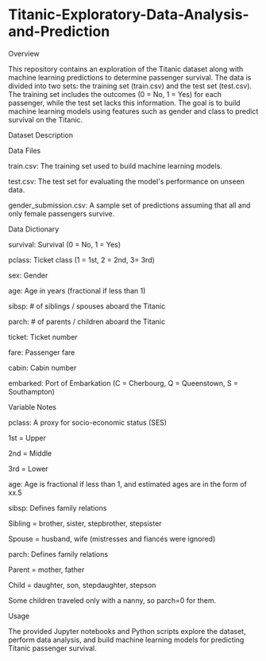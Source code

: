 # Titanic-Exploratory-Data-Analysis-and-Prediction

Overview

This repository contains an exploration of the Titanic dataset along with machine learning predictions to determine passenger survival. The data is divided into two sets: the training set (train.csv) and the test set (test.csv). The training set includes the outcomes (0 = No, 1 = Yes) for each passenger, while the test set lacks this information. The goal is to build machine learning models using features such as gender and class to predict survival on the Titanic.

Dataset Description

Data Files

train.csv: The training set used to build machine learning models.

test.csv: The test set for evaluating the model's performance on unseen data.

gender_submission.csv: A sample set of predictions assuming that all and only female passengers survive.

Data Dictionary

survival: Survival (0 = No, 1 = Yes)

pclass: Ticket class (1 = 1st, 2 = 2nd, 3= 3rd)

sex: Gender

age: Age in years (fractional if less than 1)

sibsp: # of siblings / spouses aboard the Titanic

parch: # of parents / children aboard the Titanic

ticket: Ticket number

fare: Passenger fare

cabin: Cabin number

embarked: Port of Embarkation (C = Cherbourg, Q = Queenstown, S = Southampton)

Variable Notes

pclass: A proxy for socio-economic status (SES)

1st = Upper

2nd = Middle

3rd = Lower

age: Age is fractional if less than 1, and estimated ages are in the form of xx.5

sibsp: Defines family relations

Sibling = brother, sister, stepbrother, stepsister

Spouse = husband, wife (mistresses and fiancés were ignored)

parch: Defines family relations

Parent = mother, father

Child = daughter, son, stepdaughter, stepson

Some children traveled only with a nanny, so parch=0 for them.

Usage

The provided Jupyter notebooks and Python scripts explore the dataset, perform data analysis, and build machine learning models for predicting Titanic passenger survival.
